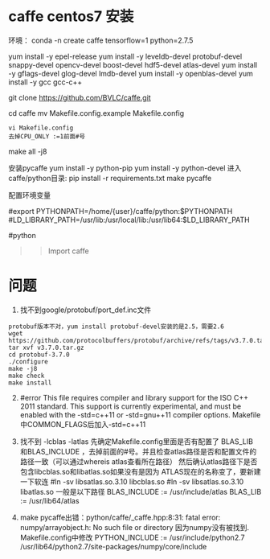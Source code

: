 caffe centos7 安装
===
环境： conda -n create caffe tensorflow=1 python=2.7.5

yum install -y epel-release
yum install -y leveldb-devel protobuf-devel snappy-devel opencv-devel boost-devel hdf5-devel atlas-devel
yum install -y gflags-devel glog-devel lmdb-devel
yum install -y openblas-devel
yum install -y gcc gcc-c++

git clone https://github.com/BVLC/caffe.git

cd caffe
mv Makefile.config.example Makefile.config
```
vi Makefile.config
去掉CPU_ONLY :=1前面#号
```

make all -j8

安装pycaffe
yum install -y python-pip
yum install -y python-devel
进入caffe/python目录: pip install -r requirements.txt
make pycaffe

配置环境变量

#export PYTHONPATH=/home/{user}/caffe/python:$PYTHONPATH
#LD_LIBRARY_PATH=/usr/lib:/usr/local/lib:/usr/lib64:$LD_LIBRARY_PATH

#python
>>Import caffe

问题
===
1. 找不到google/protobuf/port_def.inc文件
```
protobuf版本不对，yum install protobuf-devel安装的是2.5，需要2.6
wget https://github.com/protocolbuffers/protobuf/archive/refs/tags/v3.7.0.tar.gz
tar xvf v3.7.0.tar.gz
cd protobuf-3.7.0
./configure
make -j8
make check
make install
```
2. #error This file requires compiler and library support for the ISO C++ 2011 standard. This support is currently experimental, and must be enabled with the -std=c++11 or -std=gnu++11 compiler options.
Makefile中COMMON_FLAGS后加入-std=c++11

3. 找不到 -lcblas -latlas
先确定Makefile.config里面是否有配置了 BLAS_LIB 和BLAS_INCLUDE ，去掉前面的#号。并且检查atlas路径是否和配置文件的路径一致（可以通过whereis atlas查看所在路径）
然后确认atlas路径下是否包含libcblas.so和libatlas.so如果没有是因为 ATLAS现在的名称变了，要新建一下软连
#ln -sv libsatlas.so.3.10 libcblas.so
#ln -sv libsatlas.so.3.10 libatlas.so
一般是以下路径
BLAS_INCLUDE := /usr/include/atlas
BLAS_LIB := /usr/lib64/atlas

4. make pycaffe出错：python/caffe/_caffe.hpp:8:31: fatal error: numpy/arrayobject.h: No such file or directory
因为numpy没有被找到.
Makefile.config中修改 PYTHON_INCLUDE := /usr/include/python2.7 \
/usr/lib64/python2.7/site-packages/numpy/core/include
